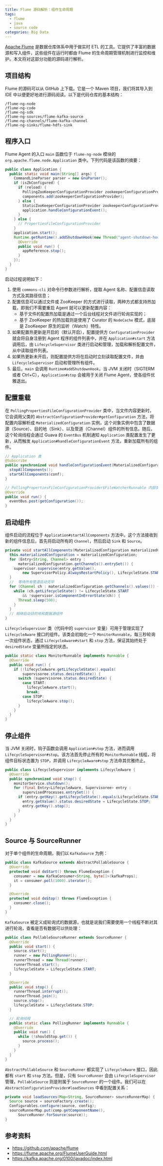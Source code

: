 ```yaml
---
title: Flume 源码解析：组件生命周期
tags:
  - flume
  - java
  - source code
categories: Big Data
---
```


[Apache Flume](https://flume.apache.org/) 是数据仓库体系中用于做实时 ETL 的工具。它提供了丰富的数据源和写入组件，这些组件在运行时都由 Flume 的生命周期管理机制进行监控和维护。本文将对这部分功能的源码进行解析。

## 项目结构

Flume 的源码可以从 GitHub 上下载。它是一个 Maven 项目，我们将其导入到 IDE 中以便更好地进行源码阅读。以下是代码仓库的基本结构：

```
/flume-ng-node
/flume-ng-code
/flume-ng-sdk
/flume-ng-sources/flume-kafka-source
/flume-ng-channels/flume-kafka-channel
/flume-ng-sinks/flume-hdfs-sink
```

## 程序入口

Flume Agent 的入口 `main` 函数位于 `flume-ng-node` 模块的 `org.apache.flume.node.Application` 类中。下列代码是该函数的摘要：

```java
public class Application {
  public static void main(String[] args) {
    CommandLineParser parser = new GnuParser();
    if (isZkConfigured) {
      if (reload) {
        PollingZooKeeperConfigurationProvider zookeeperConfigurationProvider;
        components.add(zookeeperConfigurationProvider);
      } else {
        StaticZooKeeperConfigurationProvider zookeeperConfigurationProvider;
        application.handleConfigurationEvent();
      }
    } else {
      // PropertiesFileConfigurationProvider
    }
    application.start();
    Runtime.getRuntime().addShutdownHook(new Thread("agent-shutdown-hook") {
      @Override
      public void run() {
        appReference.stop();
      }
    });
  }
}
```

启动过程说明如下：

1. 使用 `commons-cli` 对命令行参数进行解析，提取 Agent 名称、配置信息读取方式及其路径信息；
2. 配置信息可以通过文件或 ZooKeeper 的方式进行读取，两种方式都支持热加载，即我们不需要重启 Agent 就可以更新配置内容：
    * 基于文件的配置热加载是通过一个后台线程对文件进行轮询实现的；
    * 基于 ZooKeeper 的热加载则是使用了 Curator 的 `NodeCache` 模式，底层是 ZooKeeper 原生的监听（Watch）特性。
3. 如果配置热更新是开启的（默认开启），配置提供方 `ConfigurationProvider` 就会将自身注册到 Agent 程序的组件列表中，并在 `Application#start` 方法调用后，由 `LifecycleSupervisor` 类进行启动和管理，加载和解析配置文件，从中读取组件列表。
4. 如果热更新未开启，则配置提供方将在启动时立刻读取配置文件，并由 `LifecycleSupervisor` 启动和管理所有组件。
5. 最后，`main` 会调用 `Runtime#addShutdownHook`，当 JVM 关闭时（SIGTERM 或者 Ctrl+C），`Application#stop` 会被用于关闭 Flume Agent，使各组件优雅退出。

<!-- more -->

## 配置重载

在 `PollingPropertiesFileConfigurationProvider` 类中，当文件内容更新时，它会调用父类的 `AbstractConfigurationProvider#getConfiguration` 方法，将配置内容解析成 `MaterializedConfiguration` 实例，这个对象实例中包含了数据源（Source）、目的地（Sink）、以及管道（Channel）组件的所有信息。随后，这个轮询线程会通过 Guava 的 `EventBus` 机制通知 `Application` 类配置发生了更新，从而触发 `Application#handleConfigurationEvent` 方法，重新加载所有的组件。

```java
// Application 类
@Subscribe
public synchronized void handleConfigurationEvent(MaterializedConfiguration conf) {
  stopAllComponents();
  startAllComponents(conf);
}

// PollingPropertiesFileConfigurationProvider$FileWatcherRunnable 内部类
@Override
public void run() {
  eventBus.post(getConfiguration());
}
```

## 启动组件

组件启动的流程位于 `Application#startAllComponents` 方法中。这个方法接收到新的组件信息后，首先将启动所有的 `Channel`，然后启动 `Sink` 和 `Source`。

```java
private void startAllComponents(MaterializedConfiguration materializedConfiguration) {
  this.materializedConfiguration = materializedConfiguration;
  for (Entry<String, Channel> entry :
      materializedConfiguration.getChannels().entrySet()) {
    supervisor.supervise(entry.getValue(),
        new SupervisorPolicy.AlwaysRestartPolicy(), LifecycleState.START);
  }
  //  等待所有管道启动完毕
  for (Channel ch : materializedConfiguration.getChannels().values()) {
    while (ch.getLifecycleState() != LifecycleState.START
        && !supervisor.isComponentInErrorState(ch)) {
      Thread.sleep(500);
    }
  }
  // 相继启动目的地和数据源组件
}
```

`LifecycleSupervisor` 类（代码中的 `supervisor` 变量）可用于管理实现了 `LifecycleAware` 接口的组件。该类会初始化一个 `MonitorRunnable`，每三秒轮询一次组件状态，通过 `LifecycleAware#start` 和 `stop` 方法，保证其始终处于 `desiredState` 变量所指定的状态。

```java
public static class MonitorRunnable implements Runnable {
  @Override
  public void run() {
    if (!lifecycleAware.getLifecycleState().equals(
        supervisoree.status.desiredState)) {
      switch (supervisoree.status.desiredState) {
        case START:
          lifecycleAware.start();
          break;
        case STOP:
          lifecycleAware.stop();
      }
    }
  }
}
```

## 停止组件

当 JVM 关闭时，钩子函数会调用 `Application#stop` 方法，进而调用 `LifecycleSupervisor#stop`。该方法首先停止所有的 `MonitorRunnable` 线程，将组件目标状态置为 `STOP`，并调用 `LifecycleAware#stop` 方法命其优雅终止。

```java
public class LifecycleSupervisor implements LifecycleAware {
  @Override
  public synchronized void stop() {
    monitorService.shutdown();
    for (final Entry<LifecycleAware, Supervisoree> entry :
        supervisedProcesses.entrySet()) {
      if (entry.getKey().getLifecycleState().equals(LifecycleState.START)) {
        entry.getValue().status.desiredState = LifecycleState.STOP;
        entry.getKey().stop();
      }
    }
  }
}
```

## Source 与 SourceRunner

对于单个组件的生命周期，我们以 `KafkaSource` 为例：

```java
public class KafkaSource extends AbstractPollableSource {
  @Override
  protected void doStart() throws FlumeException {
    consumer = new KafkaConsumer<String, byte[]>(kafkaProps);
    it = consumer.poll(1000).iterator();
  }

  @Override
  protected void doStop() throws FlumeException {
    consumer.close();
  }
}
```

`KafkaSource` 被定义成轮询式的数据源，也就是说我们需要使用一个线程不断对其进行轮询，查看是否有数据可以供处理：

```java
public class PollableSourceRunner extends SourceRunner {
  @Override
  public void start() {
    source.start();
    runner = new PollingRunner();
    runnerThread = new Thread(runner);
    runnerThread.start();
    lifecycleState = LifecycleState.START;
  }

  @Override
  public void stop() {
    runnerThread.interrupt();
    runnerThread.join();
    source.stop();
    lifecycleState = LifecycleState.STOP;
  }

  // 轮询线程
  public static class PollingRunner implements Runnable {
    @Override
    public void run() {
      while (!shouldStop.get()) {
        source.process();
      }
    }
  }
}
```

`AbstractPollableSource` 和 `SourceRunner` 都实现了 `LifecycleAware` 接口，因此都有 `start` 和 `stop` 方法。但是，只有 `SourceRunner` 会由 `LifecycleSupervisor` 管理，`PollableSource` 则是附属于 `SourceRunner` 的一个组件。我们可以在 `AbstractConfigurationProvider#loadSources` 中看到配置关系：

```java
private void loadSources(Map<String, SourceRunner> sourceRunnerMap) {
  Source source = sourceFactory.create();
  Configurables.configure(source, config);
  sourceRunnerMap.put(comp.getComponentName(),
      SourceRunner.forSource(source));
}
```

## 参考资料

* https://github.com/apache/flume
* https://flume.apache.org/FlumeUserGuide.html
* https://kafka.apache.org/0100/javadoc/index.html
